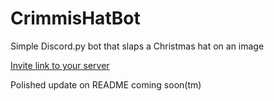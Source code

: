 # CrimmisHatBot
Simple Discord.py bot that slaps a Christmas hat on an image

<a href="https://discordapp.com/api/oauth2/authorize?client_id=520376798131912720&permissions=116736&scope=bot">Invite link to your server</a>

<p>Polished update on README coming soon(tm)</p>

